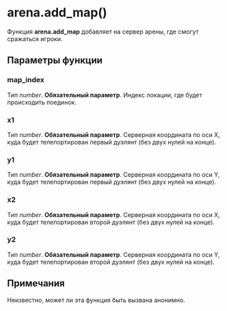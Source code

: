 # arena.add_map()
Функция **arena.add_map** добавляет на сервер арены, где смогут сражаться игроки.

## Параметры функции
### map_index
Тип *number*. **Обязательный параметр**. Индекс локации, где будет происходить поединок.

### x1
Тип *number*. **Обязательный параметр**. Серверная координата по оси X, куда будет телепортирован первый дуэлянт (без двух нулей на конце).

### y1
Тип *number*. **Обязательный параметр**. Серверная координата по оси Y, куда будет телепортирован первый дуэлянт (без двух нулей на конце).

### x2
Тип *number*. **Обязательный параметр**. Серверная координата по оси X, куда будет телепортирован второй дуэлянт (без двух нулей на конце).

### y2
Тип *number*. **Обязательный параметр**. Серверная координата по оси Y, куда будет телепортирован второй дуэлянт (без двух нулей на конце).

## Примечания
Неизвестно, может ли эта функция быть вызвана анонимно.